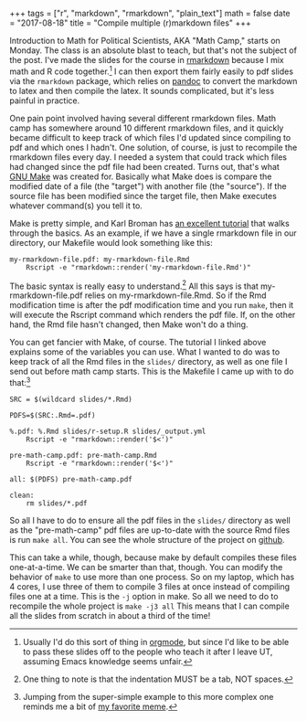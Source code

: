 +++
tags = ["r", "markdown", "rmarkdown", "plain_text"]
math = false
date = "2017-08-18"
title = "Compile multiple (r)markdown files"
+++

Introduction to Math for Political Scientists, AKA "Math Camp," starts on Monday. 
The class is an absolute blast to teach, but that's not the subject of the post. 
I've made the slides for the course in [rmarkdown](https://rmarkdown.rstudio.com) because I mix math and R code together.[^1]
I can then export them fairly easily to pdf slides via the `rmarkdown` package, which relies on [pandoc](http://pandoc.org) to convert the markdown to latex and then compile the latex.
It sounds complicated, but it's less painful in practice.

One pain point involved having several different rmarkdown files.
Math camp has somewhere around 10 different rmarkdown files, and it quickly became difficult to keep track of which files I'd updated since compiling to pdf and which ones I hadn't. 
One solution, of course, is just to recompile the rmarkdown files every day.
I needed a system that could track which files had changed since the pdf file had been created.
Turns out, that's what [GNU Make](https://www.gnu.org/software/make/) was created for.
Basically what Make does is compare the modified date of a file (the "target") with another file (the "source").
If the source file has been modified since the target file, then Make executes whatever command(s) you tell it to.

Make is pretty simple, and Karl Broman has [an excellent tutorial](http://kbroman.org/minimal_make/) that walks through the basics.
As an example, if we have a single rmarkdown file in our directory, our Makefile would look something like this:

    my-rmarkdown-file.pdf: my-rmarkdown-file.Rmd
        Rscript -e "rmarkdown::render('my-rmarkdown-file.Rmd')"

The basic syntax is really easy to understand.[^2]
All this says is that my-rmarkdown-file.pdf relies on my-rmarkdown-file.Rmd. 
So if the Rmd modification time is after the pdf modification time and you run `make`, then it will execute the Rscript command which renders the pdf file.
If, on the other hand, the Rmd file hasn't changed, then Make won't do a thing.

You can get fancier with Make, of course.
The tutorial I linked above explains some of the variables you can use.
What I wanted to do was to keep track of all the Rmd files in the `slides/` directory, as well as one file I send out before math camp starts. 
This is the Makefile I came up with to do that:[^3]

    SRC = $(wildcard slides/*.Rmd)
    
    PDFS=$(SRC:.Rmd=.pdf)
    
    %.pdf: %.Rmd slides/r-setup.R slides/_output.yml
    	Rscript -e "rmarkdown::render('$<')"
    
    pre-math-camp.pdf: pre-math-camp.Rmd
    	Rscript -e "rmarkdown::render('$<')"
    
    all: $(PDFS) pre-math-camp.pdf
    
    clean:
    	rm slides/*.pdf

So all I have to do to ensure all the pdf files in the `slides/` directory as well as the "pre-math-camp" pdf files are up-to-date with the source Rmd files is run `make all`. 
You can see the whole structure of the project on [github](https://www.github.com/jabranham/math-camp/). 

This can take a while, though, because make by default compiles these files one-at-a-time. 
We can be smarter than that, though.
You can modify the behavior of `make` to use more than one process.
So on my laptop, which has 4 cores, I use three of them to compile 3 files at once instead of compiling files one at a time.
This is the `-j` option in make.
So all we need to do to recompile the whole project is `make -j3 all`
This means that I can compile all the slides from scratch in about a third of the time!

[^1]: Usually I'd do this sort of thing in [orgmode](http://orgmode.org), but since I'd like to be able to pass these slides off to the people who teach it after I leave UT, assuming Emacs knowledge seems unfair.

[^2]: One thing to note is that the indentation MUST be a tab, NOT spaces. 

[^3]: Jumping from the super-simple example to this more complex one reminds me a bit of [my favorite meme](http://i0.kym-cdn.com/photos/images/newsfeed/000/572/078/d6d.jpg).
